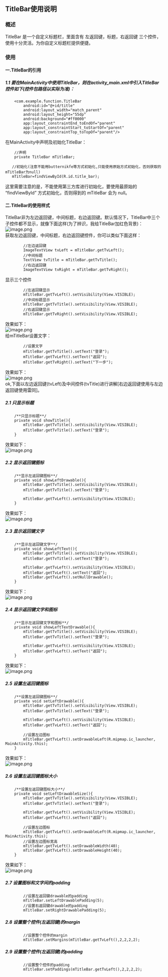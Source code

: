 ## TitleBar使用说明

### 概述
TitleBar 是一个自定义标题栏，里面含有 左返回键，标题，右返回键 三个控件，使用十分灵活。为你自定义标题栏提供便捷。

### 使用
#### 一.TitleBar的引用
##### 1.1 要在MainActivity中使用TitleBar，则在activity_main.xml中引入TitleBar控件如下(控件包路径以实际为准)：
```
    <com.example.function.TitleBar
        android:id="@+id/title"
        android:layout_width="match_parent"
        android:layout_height="55dp"
        android:background="#ff0000"
        app:layout_constraintEnd_toEndOf="parent"
        app:layout_constraintStart_toStartOf="parent"
        app:layout_constraintTop_toTopOf="parent"/>
```
在MainActivity中声明及初始化TitleBar：
```
    //声明
    private TitleBar mTitleBar;

   //初始化(注意不能用butternikfe等方式初始化,只能使用原始方式初始化，否则获取的mTitleBar为null)
   mTitleBar=findViewById(R.id.title_bar);
```
这里需要注意的是，不能使用第三方库进行初始化，要使用最原始的 “findViewById” 方式初始化，否则得到的 mTitleBar 会为 null。
#### 二.TitleBar的使用样式  
TitleBar非为左边返回键，中间标题，右边返回键。默认情况下，TitleBar中三个子控件都不显示，就像下面这样(为了辨识，我给TitleBar加红色背景)：  
![image.png](https://upload-images.jianshu.io/upload_images/6127340-3b47a2c3c16e81cd.png?imageMogr2/auto-orient/strip%7CimageView2/2/w/1240)  
获取左边返回键，中间标题，右边返回键控件，你可以类似下面这样：  
```
        //左边返回键
        ImageTextView tvLeft = mTitleBar.getTvLeft();
        //中间标题
        TextView tvTitle = mTitleBar.getTvTitle();
        //右边返回键
        ImageTextView tvRight = mTitleBar.getTvRight();
```
显示三个控件
```
        //左返回键显示
        mTitleBar.getTvLeft().setVisibility(View.VISIBLE);
        //中间标题显示
        mTitleBar.getTvTitle().setVisibility(View.VISIBLE);
        //右返回键显示
        mTitleBar.getTvRight().setVisibility(View.VISIBLE);
```
效果如下：  
![image.png](https://upload-images.jianshu.io/upload_images/6127340-2c7a8b845a827ee0.png?imageMogr2/auto-orient/strip%7CimageView2/2/w/1240)  
给mTitleBar设置文字：
```
        //设置文字
        mTitleBar.getTvTitle().setText("登录");
        mTitleBar.getTvLeft().setText("返回");
        mTitleBar.getTvRight().setText("下一步");
```
效果如下：  
![image.png](https://upload-images.jianshu.io/upload_images/6127340-5f87d05f553779e9.png?imageMogr2/auto-orient/strip%7CimageView2/2/w/1240)  
ok,下面以左边返回键(tvLeft)及中间控件(tvTitle)进行讲解[右边返回键使用与左边返回键使用雷同]。
##### 2.1 只显示标题
```
    /**只显示标题**/
    private void showTitle(){
        mTitleBar.getTvTitle().setVisibility(View.VISIBLE);
        mTitleBar.getTvTitle().setText("登录");
    }
```
效果如下：  
![image.png](https://upload-images.jianshu.io/upload_images/6127340-a9a8fbe91e752ed9.png?imageMogr2/auto-orient/strip%7CimageView2/2/w/1240)  
##### 2.2 显示返回键图标  
```
    /**显示左返回键图标**/
    private void showLeftDrawable(){
        mTitleBar.getTvTitle().setVisibility(View.VISIBLE);
        mTitleBar.getTvTitle().setText("登录");

        mTitleBar.getTvLeft().setVisibility(View.VISIBLE);
    }
```
效果如下：  
![image.png](https://upload-images.jianshu.io/upload_images/6127340-dfb01d76ede6e739.png?imageMogr2/auto-orient/strip%7CimageView2/2/w/1240)  
##### 2.3 显示返回键文字
```
    /**显示左返回键文字**/
    private void showLeftText(){
        mTitleBar.getTvTitle().setVisibility(View.VISIBLE);
        mTitleBar.getTvTitle().setText("登录");

        mTitleBar.getTvLeft().setVisibility(View.VISIBLE);
        mTitleBar.getTvLeft().setText("返回");
        mTitleBar.getTvLeft().setNullDrawable();
    }
```
效果如下：  
![image.png](https://upload-images.jianshu.io/upload_images/6127340-bffae184d76b8371.png?imageMogr2/auto-orient/strip%7CimageView2/2/w/1240)  
##### 2.4 显示返回键文字和图标
```
    /**显示左返回键文字和图标**/
    private void showLeftTextDrawable(){
        mTitleBar.getTvTitle().setVisibility(View.VISIBLE);
        mTitleBar.getTvTitle().setText("登录");

        mTitleBar.getTvLeft().setVisibility(View.VISIBLE);
        mTitleBar.getTvLeft().setText("返回");
    }
```
效果如下：  
![image.png](https://upload-images.jianshu.io/upload_images/6127340-227974f36bd4e39e.png?imageMogr2/auto-orient/strip%7CimageView2/2/w/1240)  
##### 2.5 设置左返回键图标
```
    /**设置左返回键图标**/
    private void setLeftDrawable(){
        mTitleBar.getTvTitle().setVisibility(View.VISIBLE);
        mTitleBar.getTvTitle().setText("登录");

        mTitleBar.getTvLeft().setVisibility(View.VISIBLE);
        mTitleBar.getTvLeft().setText("返回");

        //设置左边图标
        mTitleBar.getTvLeft().setDrawableLeft(R.mipmap.ic_launcher, MainActivity.this);
    }
```
效果如下：  
![image.png](https://upload-images.jianshu.io/upload_images/6127340-6497e2cca84fb713.png?imageMogr2/auto-orient/strip%7CimageView2/2/w/1240)  
##### 2.6 设置左返回键图标大小
```
    /**设置左返回键图标大小**/
    private void setLeftDrawableSize(){
        mTitleBar.getTvTitle().setVisibility(View.VISIBLE);
        mTitleBar.getTvTitle().setText("登录");

        mTitleBar.getTvLeft().setVisibility(View.VISIBLE);
        mTitleBar.getTvLeft().setText("返回");

        //设置左边图标
        mTitleBar.getTvLeft().setDrawableLeft(R.mipmap.ic_launcher, MainActivity.this);
        //设置左边图标宽高
        mTitleBar.getTvLeft().setDrawableWidth(40);
        mTitleBar.getTvLeft().setDrawableHeight(40);
    }
```
效果如下：  
![image.png](https://upload-images.jianshu.io/upload_images/6127340-1e47f6f41dd91870.png?imageMogr2/auto-orient/strip%7CimageView2/2/w/1240)  
##### 2.7 设置图标和文字间的padding
```
        //设置左返回键drawable的padding
        mTitleBar.setLeftDrawablePadding(5);
        //设置右返回键drawable的padding
        mTitleBar.setRightDrawablePadding(5);
```
##### 2.8 设置整个控件(左返回键)的margin
```
        //设置整个控件的margin
        mTitleBar.setMargins(mTitleBar.getTvLeft(),2,2,2,2);
```
##### 2.9 设置整个控件(左返回键)的padding
```
        //设置整个控件的padding
        mTitleBar.setPaddings(mTitleBar.getTvLeft(),2,2,2,2);
```

